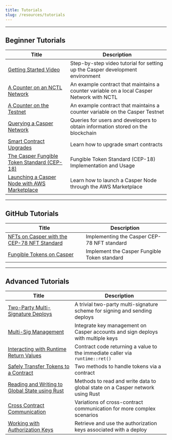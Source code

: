 ```yaml
---
title: Tutorials
slug: /resources/tutorials
---
```


***
## Beginner Tutorials
| Title                                                       | Description                                                      |
| ----------------------------------------------------------- | ---------------------------------------------------------------- |
|[Getting Started Video](./beginner/getting-started-tutorial.md) | Step-by-step video tutorial for setting up the Casper development environment |
|[A Counter on an NCTL Network](./beginner/counter/index.md) | An example contract that maintains a counter variable on a local Casper Network with NCTL |
|[A Counter on the Testnet](./beginner/counter-testnet/index.md) | An example contract that maintains a counter variable on the Casper Testnet |
|[Querying a Casper Network](./beginner/querying-network.md) | Queries for users and developers to obtain information stored on the blockchain |
|[Smart Contract Upgrades](./beginner/upgrade-contract.md) | Learn how to upgrade smart contracts |
|[The Casper Fungible Token Standard (CEP-18)](./beginner/cep18.md) | Fungible Token Standard (CEP-18) Implementation and Usage |
|[Launching a Casper Node with AWS Marketplace](./beginner/aws-node.md) | Learn how to launch a Casper Node through the AWS Marketplace |

***
## GitHub Tutorials

| Title                                                       | Description                                                      |
| ----------------------------------------------------------- | ---------------------------------------------------------------- |
|[NFTs on Casper with the CEP-78 NFT Standard](https://github.com/casper-ecosystem/cep-78-enhanced-nft/blob/dev/README.md) | Implementing the Casper CEP-78 NFT standard |
|[Fungible Tokens on Casper](https://github.com/casper-ecosystem/cep18/blob/master/docs/full-tutorial.md) | Implement the Casper Fungible Token standard |

***
## Advanced Tutorials

| Title                                                       | Description                                                      |
| ----------------------------------------------------------- | ---------------------------------------------------------------- |
| [Two-Party Multi-Signature Deploys](./advanced/two-party-multi-sig.md) | A trivial two-party multi-signature scheme for signing and sending deploys |
| [Multi-Sig Management](./advanced/multi-sig/index.md)| Integrate key management on Casper accounts and sign deploys with multiple keys |
| [Interacting with Runtime Return Values](./advanced/return-values-tutorial.md) | Contract code returning a value to the immediate caller via `runtime::ret()` |
| [Safely Transfer Tokens to a Contract](./advanced/transfer-token-to-contract.md) | Two methods to handle tokens via a contract |
| [Reading and Writing to Global State using Rust](./advanced/storage-workflow.md) | Methods to read and write data to global state on a Casper network using Rust |
| [Cross Contract Communication](./advanced/cross-contract.md) | Variations of cross-contract communication for more complex scenarios |
| [Working with Authorization Keys](./advanced/list-auth-keys-tutorial.md) | Retrieve and use the authorization keys associated with a deploy |

